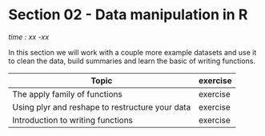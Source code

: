 
# Section 02 - Data manipulation in R  
*time : xx -xx*


In this section we will work with a couple more example datasets and use it to clean the data, build summaries and learn the basic of writing functions. 

| Topic | exercise |
| ------ | --------|
| The apply family of functions | exercise |
| Using plyr and reshape to restructure your data | exercise |
| Introduction to writing functions | exercise |


